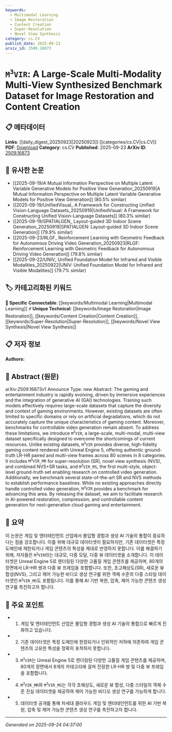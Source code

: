 ```yaml
---
keywords:
  - Multimodal Learning
  - Image Restoration
  - Content Creation
  - Super-Resolution
  - Novel View Synthesis
category: cs.CV
publish_date: 2025-09-23
arxiv_id: 2509.16873
---
```


<!-- KEYWORD_LINKING_METADATA:
{
  "processed_timestamp": "2025-09-24T04:37:00.023549",
  "vocabulary_version": "1.0",
  "selected_keywords": [
    "Multimodal Learning",
    "Image Restoration",
    "Content Creation",
    "Super-Resolution",
    "Novel View Synthesis"
  ],
  "rejected_keywords": [],
  "similarity_scores": {
    "Multimodal Learning": 0.82,
    "Image Restoration": 0.8,
    "Content Creation": 0.78,
    "Super-Resolution": 0.79,
    "Novel View Synthesis": 0.81
  },
  "extraction_method": "AI_prompt_based",
  "budget_applied": true,
  "candidates_json": {
    "candidates": [
      {
        "surface": "Multi-Modality Multi-View",
        "canonical": "Multimodal Learning",
        "aliases": [
          "Multi-Modal",
          "Multi-View"
        ],
        "category": "specific_connectable",
        "rationale": "Connects to the concept of integrating multiple data types and perspectives, which is crucial for AI models in gaming and entertainment.",
        "novelty_score": 0.55,
        "connectivity_score": 0.88,
        "specificity_score": 0.7,
        "link_intent_score": 0.82
      },
      {
        "surface": "Image Restoration",
        "canonical": "Image Restoration",
        "aliases": [
          "Image Enhancement"
        ],
        "category": "unique_technical",
        "rationale": "A key application area in computer vision, particularly relevant for improving visual quality in gaming content.",
        "novelty_score": 0.65,
        "connectivity_score": 0.75,
        "specificity_score": 0.78,
        "link_intent_score": 0.8
      },
      {
        "surface": "Content Creation",
        "canonical": "Content Creation",
        "aliases": [
          "Digital Content Creation"
        ],
        "category": "unique_technical",
        "rationale": "Central to the entertainment industry, linking AI techniques to practical applications in gaming and media.",
        "novelty_score": 0.6,
        "connectivity_score": 0.7,
        "specificity_score": 0.72,
        "link_intent_score": 0.78
      },
      {
        "surface": "Super-Resolution",
        "canonical": "Super-Resolution",
        "aliases": [
          "SR"
        ],
        "category": "unique_technical",
        "rationale": "A specialized technique in image processing that enhances the resolution of images, crucial for high-quality gaming visuals.",
        "novelty_score": 0.68,
        "connectivity_score": 0.72,
        "specificity_score": 0.76,
        "link_intent_score": 0.79
      },
      {
        "surface": "Novel View Synthesis",
        "canonical": "Novel View Synthesis",
        "aliases": [
          "NVS"
        ],
        "category": "unique_technical",
        "rationale": "Important for generating new perspectives in virtual environments, enhancing user experience in gaming.",
        "novelty_score": 0.7,
        "connectivity_score": 0.73,
        "specificity_score": 0.8,
        "link_intent_score": 0.81
      }
    ],
    "ban_list_suggestions": [
      "gaming environments",
      "Unreal Engine 5",
      "state-of-the-art"
    ]
  },
  "decisions": [
    {
      "candidate_surface": "Multi-Modality Multi-View",
      "resolved_canonical": "Multimodal Learning",
      "decision": "linked",
      "scores": {
        "novelty": 0.55,
        "connectivity": 0.88,
        "specificity": 0.7,
        "link_intent": 0.82
      }
    },
    {
      "candidate_surface": "Image Restoration",
      "resolved_canonical": "Image Restoration",
      "decision": "linked",
      "scores": {
        "novelty": 0.65,
        "connectivity": 0.75,
        "specificity": 0.78,
        "link_intent": 0.8
      }
    },
    {
      "candidate_surface": "Content Creation",
      "resolved_canonical": "Content Creation",
      "decision": "linked",
      "scores": {
        "novelty": 0.6,
        "connectivity": 0.7,
        "specificity": 0.72,
        "link_intent": 0.78
      }
    },
    {
      "candidate_surface": "Super-Resolution",
      "resolved_canonical": "Super-Resolution",
      "decision": "linked",
      "scores": {
        "novelty": 0.68,
        "connectivity": 0.72,
        "specificity": 0.76,
        "link_intent": 0.79
      }
    },
    {
      "candidate_surface": "Novel View Synthesis",
      "resolved_canonical": "Novel View Synthesis",
      "decision": "linked",
      "scores": {
        "novelty": 0.7,
        "connectivity": 0.73,
        "specificity": 0.8,
        "link_intent": 0.81
      }
    }
  ]
}
-->

# $\mathtt{M^3VIR}$: A Large-Scale Multi-Modality Multi-View Synthesized Benchmark Dataset for Image Restoration and Content Creation

## 📋 메타데이터

**Links**: [[daily_digest_20250923|20250923]] [[categories/cs.CV|cs.CV]]
**PDF**: [Download](https://arxiv.org/pdf/2509.16873.pdf)
**Category**: cs.CV
**Published**: 2025-09-23
**ArXiv ID**: [2509.16873](https://arxiv.org/abs/2509.16873)

## 🔗 유사한 논문
- [[2025-09-19/A Mutual Information Perspective on Multiple Latent Variable Generative Models for Positive View Generation_20250919|A Mutual Information Perspective on Multiple Latent Variable Generative Models for Positive View Generation]] (80.5% similar)
- [[2025-09-19/UnifiedVisual_ A Framework for Constructing Unified Vision-Language Datasets_20250919|UnifiedVisual: A Framework for Constructing Unified Vision-Language Datasets]] (80.3% similar)
- [[2025-09-19/SPATIALGEN_ Layout-guided 3D Indoor Scene Generation_20250919|SPATIALGEN: Layout-guided 3D Indoor Scene Generation]] (79.9% similar)
- [[2025-09-23/RLGF_ Reinforcement Learning with Geometric Feedback for Autonomous Driving Video Generation_20250923|RLGF: Reinforcement Learning with Geometric Feedback for Autonomous Driving Video Generation]] (79.8% similar)
- [[2025-09-22/UNIV_ Unified Foundation Model for Infrared and Visible Modalities_20250922|UNIV: Unified Foundation Model for Infrared and Visible Modalities]] (79.7% similar)

## 🏷️ 카테고리화된 키워드
**🔗 Specific Connectable**: [[keywords/Multimodal Learning|Multimodal Learning]]
**⚡ Unique Technical**: [[keywords/Image Restoration|Image Restoration]], [[keywords/Content Creation|Content Creation]], [[keywords/Super-Resolution|Super-Resolution]], [[keywords/Novel View Synthesis|Novel View Synthesis]]

## 📋 저자 정보

**Authors:** 

## 📄 Abstract (원문)

arXiv:2509.16873v1 Announce Type: new 
Abstract: The gaming and entertainment industry is rapidly evolving, driven by immersive experiences and the integration of generative AI (GAI) technologies. Training such models effectively requires large-scale datasets that capture the diversity and context of gaming environments. However, existing datasets are often limited to specific domains or rely on artificial degradations, which do not accurately capture the unique characteristics of gaming content. Moreover, benchmarks for controllable video generation remain absent.
  To address these limitations, we introduce $\mathtt{M^3VIR}$, a large-scale, multi-modal, multi-view dataset specifically designed to overcome the shortcomings of current resources. Unlike existing datasets, $\mathtt{M^3VIR}$ provides diverse, high-fidelity gaming content rendered with Unreal Engine 5, offering authentic ground-truth LR-HR paired and multi-view frames across 80 scenes in 8 categories. It includes $\mathtt{M^3VIR\_MR}$ for super-resolution (SR), novel view synthesis (NVS), and combined NVS+SR tasks, and $\mathtt{M^3VIR\_{MS}}$, the first multi-style, object-level ground-truth set enabling research on controlled video generation. Additionally, we benchmark several state-of-the-art SR and NVS methods to establish performance baselines. While no existing approaches directly handle controlled video generation, $\mathtt{M^3VIR}$ provides a benchmark for advancing this area. By releasing the dataset, we aim to facilitate research in AI-powered restoration, compression, and controllable content generation for next-generation cloud gaming and entertainment.

## 📝 요약

이 논문은 게임 및 엔터테인먼트 산업에서 몰입형 경험과 생성 AI 기술의 통합이 중요하다는 점을 강조합니다. 이를 위해 대규모 데이터셋이 필요하지만, 기존 데이터셋은 특정 도메인에 제한되거나 게임 콘텐츠의 특성을 제대로 반영하지 못합니다. 이를 해결하기 위해, 저자들은 $\mathtt{M^3VIR}$라는 대규모, 다중 모달, 다중 뷰 데이터셋을 소개합니다. 이 데이터셋은 Unreal Engine 5로 렌더링된 다양한 고품질 게임 콘텐츠를 제공하며, 80개의 장면에서 LR-HR 쌍과 다중 뷰 프레임을 포함합니다. 또한, 초고해상도(SR), 새로운 뷰 합성(NVS), 그리고 제어 가능한 비디오 생성 연구를 위한 객체 수준의 다중 스타일 데이터셋인 $\mathtt{M^3VIR\_{MS}}$도 포함됩니다. 이를 통해 AI 기반 복원, 압축, 제어 가능한 콘텐츠 생성 연구를 촉진하고자 합니다.

## 🎯 주요 포인트

- 1. 게임 및 엔터테인먼트 산업은 몰입형 경험과 생성 AI 기술의 통합으로 빠르게 진화하고 있습니다.
- 2. 기존 데이터셋은 특정 도메인에 한정되거나 인위적인 저하에 의존하여 게임 콘텐츠의 고유한 특성을 정확히 포착하지 못합니다.
- 3. $\mathtt{M^3VIR}$는 Unreal Engine 5로 렌더링된 다양한 고품질 게임 콘텐츠를 제공하며, 80개의 장면에서 8개의 카테고리에 걸쳐 진정한 LR-HR 쌍 및 다중 뷰 프레임을 포함합니다.
- 4. $\mathtt{M^3VIR\_MR}$와 $\mathtt{M^3VIR\_{MS}}$는 각각 초해상도, 새로운 뷰 합성, 다중 스타일의 객체 수준 진실 데이터셋을 제공하여 제어 가능한 비디오 생성 연구를 가능하게 합니다.
- 5. 데이터셋 공개를 통해 차세대 클라우드 게임 및 엔터테인먼트를 위한 AI 기반 복원, 압축 및 제어 가능한 콘텐츠 생성 연구를 촉진하고자 합니다.


---

*Generated on 2025-09-24 04:37:00*